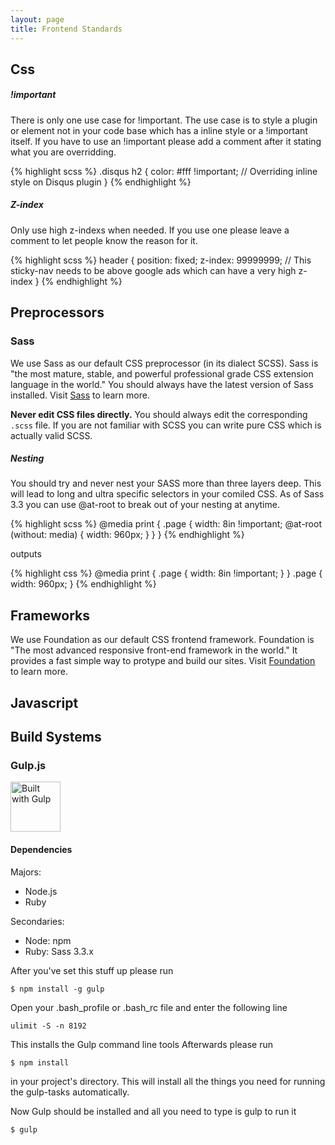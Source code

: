 ```yaml
---
layout: page
title: Frontend Standards
---
```


## Css

##### !important
There is only one use case for !important. The use case is to style a plugin or element
not in your code base which has a inline style or a !important itself. If you have to use an !important
please add a comment after it stating what you are overridding.

{% highlight scss %}
.disqus h2 {
	color: #fff !important; // Overriding inline style on Disqus plugin
}
{% endhighlight %}


##### Z-index
Only use high z-indexs when needed. If you use one please leave a comment to let people
know the reason for it.

{% highlight scss %}
header {
	position: fixed;
	z-index: 99999999; // This sticky-nav needs to be above google ads which can have a very high z-index
}
{% endhighlight %}

## Preprocessors

### Sass
We use Sass as our default CSS preprocessor (in its dialect SCSS). Sass is "the most mature, stable, and powerful
professional grade CSS extension language in the world." You should always have the latest version of Sass installed.
Visit [Sass](http://http://sass-lang.com/) to learn more.

**Never edit CSS files directly.** You should always edit the corresponding `.scss` file. If you are
not familiar with SCSS you can write pure CSS which is actually valid SCSS.

##### Nesting
You should try and never nest your SASS more than three layers deep. This will lead to long and ultra specific selectors
in your comiled CSS. As of Sass 3.3 you can use @at-root to break out of your nesting at anytime.

{% highlight scss %}
@media print {
  .page {
    width: 8in !important;
    @at-root (without: media) {
      width: 960px;
    }
  }
}
{% endhighlight %}

outputs

{% highlight css %}
@media print {
  .page {
    width: 8in !important;
  }
}
.page {
  width: 960px;
}
{% endhighlight %}

## Frameworks

We use Foundation as our default CSS frontend framework. Foundation is "The most advanced responsive
front-end framework in the world." It provides a fast simple way to protype and build our sites.
Visit [Foundation](http://http://foundation.zurb.com/) to learn more.

## Javascript

## Build Systems

### Gulp.js


<a href="http://gulpjs.com/"><img src="https://raw2.github.com/gulpjs/artwork/master/gulp-2x.png" width="80" alt="Built with Gulp"></a>


#### Dependencies

Majors:

* Node.js
* Ruby

Secondaries:

* Node: npm
* Ruby: Sass 3.3.x

After you've set this stuff up please run

	$ npm install -g gulp

Open your .bash_profile or .bash_rc file and enter the following line

	ulimit -S -n 8192

This installs the Gulp command line tools
Afterwards please run

	$ npm install

in your project's directory.
This will install all the things you need for running the gulp-tasks
automatically.

Now Gulp should be installed and all you need to type is gulp to run it

	$ gulp